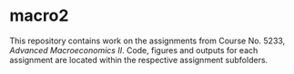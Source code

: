 # macro2

This repository contains work on the assignments from Course No. 5233, *Advanced Macroeconomics II*. Code, figures and outputs for each assignment are located within the respective assignment subfolders.

